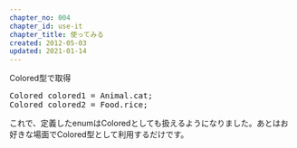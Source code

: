 ```yaml
---
chapter_no: 004
chapter_id: use-it
chapter_title: 使ってみる
created: 2012-05-03
updated: 2021-01-14
---
```

<div class="code-box">
<div class="title">Colored型で取得</div>
<pre>
Colored colored1 = Animal.cat;
Colored colored2 = Food.rice;
</pre>
</div>

これで、定義したenumはColoredとしても扱えるようになりました。あとはお好きな場面でColored型として利用するだけです。
